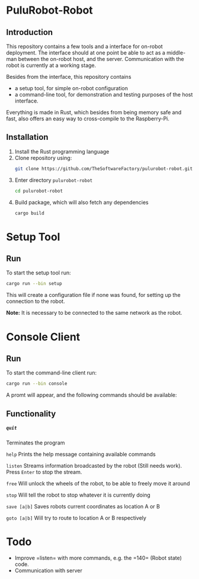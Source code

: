 # PuluRobot-Robot
## Introduction
This repository contains a few tools and a interface for on-robot deployment.
The interface should at one point be able to act as a middle-man between the
on-robot host, and the server. Communication with the robot is currently
at a working stage.

Besides from the interface, this repository contains
 - a setup tool, for simple on-robot configuration
 - a command-line tool, for demonstration and testing purposes of the host
   interface.

Everything is made in Rust, which besides from being memory safe and fast,
also offers an easy way to cross-compile to the Raspberry-Pi.

## Installation

 1. Install the Rust programming language
 2. Clone repository using:
    ```bash
    git clone https://github.com/TheSoftwareFactory/pulurobot-robot.git
    ```
 3. Enter directory `pulurobot-robot`
    ```bash
    cd pulurobot-robot
    ```
 4. Build package, which will also fetch any dependencies
    ```bash
    cargo build
    ```

# Setup Tool
## Run
To start the setup tool run:

```bash
cargo run --bin setup
```

This will create a configuration file if none was found, for setting up the
connection to the robot.

**Note:** It is necessary to be connected to the same network as the robot.

# Console Client
## Run
To start the command-line client run:

```bash
cargo run --bin console
```

A promt will appear, and the following commands should be available:

## Functionality

##### `quit`
Terminates the program

`help` Prints the help message containing available commands

`listen` Streams information broadcasted by the robot (Still needs work). Press `Enter` to stop the stream.

`free` Will unlock the wheels of the robot, to be able to freely move it around

`stop` Will tell the robot to stop whatever it is currently doing

`save [a|b]` Saves robots current coordinates as location A or B

`goto [a|b]` Will try to route to location A or B respectively


# Todo

 - Improve =listen= with more commands, e.g. the =140= (Robot state) code.
 - Communication with server
